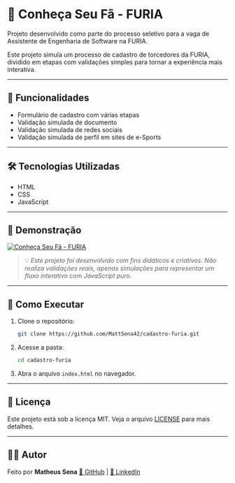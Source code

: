 # 🐾 Conheça Seu Fã - FURIA

Projeto desenvolvido como parte do processo seletivo para a vaga de Assistente de Engenharia de Software na FURIA.

Este projeto simula um processo de cadastro de torcedores da FURIA, dividido em etapas com validações simples para tornar a experiência mais interativa.

---

## 📌 Funcionalidades

- Formulário de cadastro com várias etapas
- Validação simulada de documento
- Validação simulada de redes sociais
- Validação simulada de perfil em sites de e-Sports

---

## 🛠️ Tecnologias Utilizadas

- HTML
- CSS
- JavaScript

---

## 📸 Demonstração

[![Conheça Seu Fã - FURIA](https://img.youtube.com/vi/pJJkBRKZVJs/maxresdefault.jpg)](https://www.youtube.com/watch?v=pJJkBRKZVJs)

> 💡 *Este projeto foi desenvolvido com fins didáticos e criativos. Não realiza validações reais, apenas simulações para representar um fluxo interativo com JavaScript puro.*

---

## 🚀 Como Executar

1. Clone o repositório:
   ```bash
   git clone https://github.com/MattSena42/cadastro-furia.git
   ```
2. Acesse a pasta:
   ```bash
   cd cadastro-furia
   ```
3. Abra o arquivo `index.html` no navegador.

---

## 📝 Licença

Este projeto está sob a licença MIT. Veja o arquivo [LICENSE](LICENSE) para mais detalhes.

---

## 👨‍💻 Autor

Feito por **Matheus Sena**
[🔗 GitHub](https://github.com/MattSena42) | [🔗 LinkedIn](https://www.linkedin.com/in/matheus-sena/)
